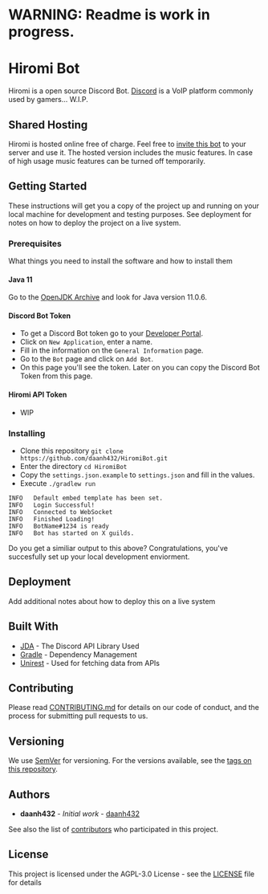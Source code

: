 # WARNING: Readme is work in progress.

# Hiromi Bot

Hiromi is a open source Discord Bot. [Discord](https://discordapp.com/) is a VoIP platform commonly used by gamers... W.I.P.

## Shared Hosting

Hiromi is hosted online free of charge. Feel free to [invite this bot](https://discordapp.com/api/oauth2/authorize?client_id=629044583258390538&permissions=1564470519&scope=bot) to your server and use it. The hosted version includes the music features. In case of high usage music features can be turned off temporarily.

## Getting Started

These instructions will get you a copy of the project up and running on your local machine for development and testing purposes. See deployment for notes on how to deploy the project on a live system.

### Prerequisites

What things you need to install the software and how to install them

#### Java 11
Go to the [OpenJDK Archive](https://jdk.java.net/archive/) and look for Java version 11.0.6.

#### Discord Bot Token
- To get a Discord Bot token go to your [Developer Portal](https://discordapp.com/developers/applications).
- Click on ``New Application``, enter a name.
- Fill in the information on the ``General Information`` page.
- Go to the ``Bot`` page and click on ``Add Bot``.
- On this page you'll see the token. Later on you can copy the Discord Bot Token from this page.

#### Hiromi API Token
- WIP

### Installing

- Clone this repository ``git clone https://github.com/daanh432/HiromiBot.git``
- Enter the directory ``cd HiromiBot``
- Copy the ``settings.json.example`` to ``settings.json`` and fill in the values.
- Execute ``./gradlew run`` 

```
INFO   Default embed template has been set.
INFO   Login Successful!
INFO   Connected to WebSocket
INFO   Finished Loading!
INFO   BotName#1234 is ready
INFO   Bot has started on X guilds.
```
Do you get a similiar output to this above? Congratulations, you've succesfully set up your local development enviorment.

## Deployment

Add additional notes about how to deploy this on a live system

## Built With

* [JDA](https://github.com/DV8FromTheWorld/JDA) - The Discord API Library Used
* [Gradle](https://gradle.org/) - Dependency Management
* [Unirest](https://github.com/Kong/unirest-java) - Used for fetching data from APIs

## Contributing

Please read [CONTRIBUTING.md](https://gist.github.com/daanh432/b24679402957c63ec426) for details on our code of conduct, and the process for submitting pull requests to us.

## Versioning

We use [SemVer](http://semver.org/) for versioning. For the versions available, see the [tags on this repository](https://github.com/daanh432/HiromiBot/tags). 

## Authors

* **daanh432** - *Initial work* - [daanh432](https://github.com/daanh432)

See also the list of [contributors](https://github.com/daanh432/HiromiBot/contributors) who participated in this project.

## License

This project is licensed under the AGPL-3.0 License - see the [LICENSE](LICENSE) file for details
